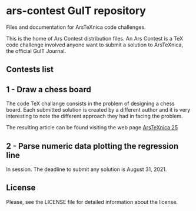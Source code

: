 # ars-contest GuIT repository

Files and documentation for ArsTeXnica code challenges.

This is the home of Ars Contest distribution files. An Ars Contest is a TeX code
challenge involved anyone want to submit a solution to ArsTeXnica, the official
GuIT Journal.

## Contests list

## 1 - Draw a chess board

The code TeX challange consists in the problem of designing a chess board. Each
submitted solution is created by a different author and it is very interesting
to note the different approach they had in facing the problem.

The resulting article can be found visiting the web page [ArsTeXnica
25](https://www.guitex.org/home/it/numero-25-aprile-2018)

## 2 - Parse numeric data plotting the regression line

In session. The deadline to submit any solution is August 31, 2021.

## License

Please, see the LICENSE file for detailed information about the license.

